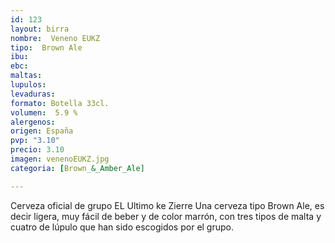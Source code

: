 ```yaml
---
id: 123
layout: birra
nombre:  Veneno EUKZ
tipo:  Brown Ale
ibu: 
ebc:
maltas: 
lupulos: 
levaduras: 
formato: Botella 33cl.
volumen:  5.9 %
alergenos: 
origen: España
pvp: "3.10"
precio: 3.10
imagen: venenoEUKZ.jpg
categoria: [Brown_&_Amber_Ale]

---
```

Cerveza oficial de grupo EL Ultimo ke Zierre
Una cerveza tipo Brown Ale, es decir ligera, muy fácil de beber y de color marrón, con tres
tipos de malta y cuatro de lúpulo que han sido escogidos por el grupo.






























